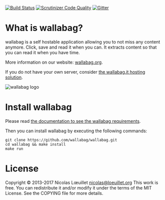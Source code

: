 [![Build Status](https://api.travis-ci.org/wallabag/wallabag.svg?branch=master)](https://travis-ci.org/wallabag/wallabag)
[![Scrutinizer Code Quality](https://scrutinizer-ci.com/g/wallabag/wallabag/badges/quality-score.png?b=master)](https://scrutinizer-ci.com/g/wallabag/wallabag/?branch=master)
[![Gitter](https://badges.gitter.im/gitterHQ/gitter.svg)](https://gitter.im/wallabag/wallabag)

# What is wallabag?
wallabag is a self hostable application allowing you to not miss any content anymore.
Click, save and read it when you can. It extracts content so that you can read it when you have time.

More information on our website: [wallabag.org](https://wallabag.org).

If you do not have your own server, consider [the wallabag.it hosting solution](https://wallabag.it).

![wallabag logo](https://raw.githubusercontent.com/wallabag/logo/master/_default/typo-horizontal/png/sm/logo-typo-horizontal-black-no-bg-no-border-sm.png)

# Install wallabag
Please read [the documentation to see the wallabag requirements](http://doc.wallabag.org/en/master/user/installation.html#requirements).

Then you can install wallabag by executing the following commands:

```
git clone https://github.com/wallabag/wallabag.git
cd wallabag && make install
make run
```

# License
Copyright © 2013-2017 Nicolas Lœuillet <nicolas@loeuillet.org>
This work is free. You can redistribute it and/or modify it under the
terms of the MIT License. See the COPYING file for more details.
